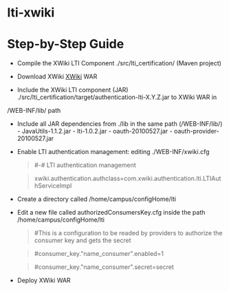 lti-xwiki
=========

# Step-by-Step Guide


* Compile the XWiki LTI Component ./src/lti_certification/ (Maven project)

* Download XWiki [XWiki](http://xwiki.org/ "Xwiki") WAR

* Include the XWiki LTI component (JAR) ./src/lti_certification/target/authentication-lti-X.Y.Z.jar to XWiki WAR in 

/WEB-INF/lib/ path

* Include all JAR dependencies from ./lib in the same path (/WEB-INF/lib/)
      - JavaUtils-1.1.2.jar
      - lti-1.0.2.jar
      - oauth-20100527.jar
      - oauth-provider-20100527.jar

* Enable LTI authentication management: editing ./WEB-INF/xwiki.cfg

	> \#\-\# LTI authentication management

	> xwiki.authentication.authclass=com.xwiki.authentication.lti.LTIAuthServiceImpl

* Create a directory called /home/campus/configHome/lti

* Edit a new file called authorizedConsumersKey.cfg inside the path /home/campus/configHome/lti

	> \#This is a configuration to be readed by providers to authorize the consumer key and gets the secret

	> \#consumer_key."name_consumer".enabled=1

	> \#consumer_key."name_consumer".secret=secret

* Deploy XWiki WAR



